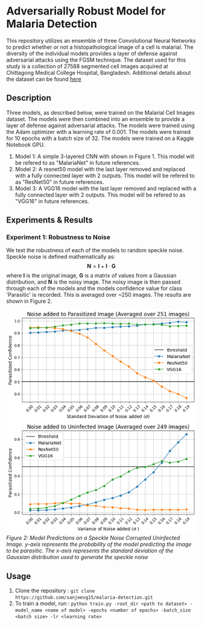 # Adversarially Robust Model for Malaria Detection

This repository utilizes an ensemble of three Convolutional Neural Networks to predict whether or not a histopathological image of a cell is malarial. The diversity of the individual models provides a layer of defense against adversarial attacks using the FGSM technique. The dataset used for this study is a collection of 27588 segmented cell images acquired at Chittagong Medical College Hospital, Bangladesh. Additional details about the dataset can be found [here](https://lhncbc.nlm.nih.gov/LHC-downloads/downloads.html#malaria-datasets)

## Description

Three models, as described below, were trained on the Malarial Cell Images dataset. The models were then combined into an ensemble to provide a layer of defense against adversarial attacks. The models were trained using the Adam optimizer with a learning rate of 0.001. The models were trained for 10 epochs with a batch size of 32. The models were trained on a Kaggle Notebook GPU.

1. Model 1: A simple 3-layered CNN with shown in Figure 1. This model will be refered to as "MalariaNet" in future references.
2. Model 2: A resnet50 model with the last layer removed and replaced with a fully connected layer with 2 outputs. This model will be refered to as "ResNet50" in future references.
3. Model 3: A VGG16 model with the last layer removed and replaced with a fully connected layer with 2 outputs. This model will be refered to as "VGG16" in future references.

## Experiments & Results

### Experiment 1: Robustness to Noise

We test the robustness of each of the models to random speckle noise. Speckle noise is defined mathematically as:
$$\mathbf{N} = \mathbf{I} + \mathbf{I} \cdot \mathbf{G}$$
where $\mathbf{I}$ is the original image, $\mathbf{G}$ is a matrix of values from a Gaussian distribution, and $\mathbf{N}$ is the noisy image. The noisy image is then passed through each of the models and the models confidence value for class 'Parasitic' is recorded. This is averaged over ~250 images. The results are shown in Figure 2.

![alt text](figures/noise_study1.png) 
![alt text](figures/noise_study2.png)
*Figure 2: Model Predictions on a Speckle Noise Corrupted Uninfected Image. y-axis represents the probability of the model predicting the image to be parasitic. The x-axis represents the standard deviation of the Gaussian distribution used to generate the speckle noise*

## Usage

1. Clone the repository : `git clone  https://github.com/sanjeevg15/malaria-detection.git`
2. To train a model, run : `python train.py -root_dir <path to dataset> -model_name <name of model> -epochs <number of epochs> -batch_size <batch size> -lr <learning rate>`
